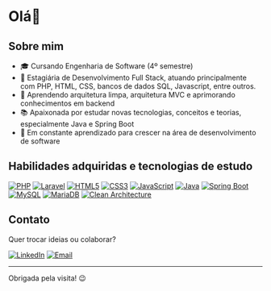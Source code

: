 # Olá👋

## Sobre mim
- 🎓 Cursando Engenharia de Software (4º semestre)
- 💼 Estagiária de Desenvolvimento Full Stack, atuando principalmente com PHP, HTML, CSS, bancos de dados SQL, Javascript, entre outros. 
- 🚀 Aprendendo arquitetura limpa, arquitetura MVC e aprimorando conhecimentos em backend
- 📚 Apaixonada por estudar novas tecnologias, conceitos e teorias, especialmente Java e Spring Boot
- 🌱 Em constante aprendizado para crescer na área de desenvolvimento de software


## Habilidades adquiridas e tecnologias de estudo

[![PHP](https://img.shields.io/badge/PHP-777BB4?logo=php&logoColor=white&style=for-the-badge)](https://www.php.net/) 
[![Laravel](https://img.shields.io/badge/Laravel-FF2D20?logo=laravel&logoColor=white&style=for-the-badge)](https://laravel.com/) 
[![HTML5](https://img.shields.io/badge/HTML5-E34F26?logo=html5&logoColor=white&style=for-the-badge)](https://developer.mozilla.org/en-US/docs/Web/HTML) 
[![CSS3](https://img.shields.io/badge/CSS3-1572B6?logo=css3&logoColor=white&style=for-the-badge)](https://developer.mozilla.org/en-US/docs/Web/CSS) 
[![JavaScript](https://img.shields.io/badge/JavaScript-F7DF1E?logo=javascript&logoColor=black&style=for-the-badge)](https://developer.mozilla.org/en-US/docs/Web/JavaScript) 
[![Java](https://img.shields.io/badge/Java-007396?logo=java&logoColor=white&style=for-the-badge)](https://www.java.com/) 
[![Spring Boot](https://img.shields.io/badge/Spring%20Boot-6DB33F?logo=spring&logoColor=white&style=for-the-badge)](https://spring.io/projects/spring-boot) 
[![MySQL](https://img.shields.io/badge/MySQL-4479A1?logo=mysql&logoColor=white&style=for-the-badge)](https://www.mysql.com/) 
[![MariaDB](https://img.shields.io/badge/MariaDB-003545?logo=mariadb&logoColor=white&style=for-the-badge)](https://mariadb.org/) 
[![Clean Architecture](https://img.shields.io/badge/Clean%20Architecture-008080?logo=architecture&logoColor=white&style=for-the-badge)](https://en.wikipedia.org/wiki/Clean_architecture) 


## Contato

Quer trocar ideias ou colaborar?  

[![LinkedIn](https://img.shields.io/badge/LinkedIn-0A66C2?logo=linkedin&logoColor=white&style=for-the-badge)](https://linkedin.com/in/kamyla-arci)   [![Email](https://img.shields.io/badge/Gmail-D14836?logo=gmail&logoColor=white&style=for-the-badge)](mailto:kamylaarci@email.com)

--- 
Obrigada pela visita! 😉
